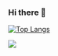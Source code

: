 ### Hi there 👋

[![Top Langs](https://github-readme-stats-seven-zeta-75.vercel.app/api/top-langs/?username=Gameoholic&theme=dark&show_icons=true&count_private=true)](https://github.com/anuraghazra/github-readme-stats)


  <div align="left">
    <picture>
      <source
        srcset="https://github-readme-stats.vercel.app/api?username=Gameoholic&show_icons=true"
        media="(prefers-color-scheme: dark), (prefers-color-scheme: no-preference)"
      />
      <img src="https://github-readme-stats.vercel.app/api?username=Gameoholic&show_icons=true" />
    </picture>
  </div>
</details>
